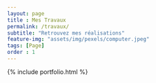 ```yaml
--- 
layout: page
title : Mes Travaux 
permalink: /travaux/
subtitle: "Retrouvez mes réalisations" 
feature-img: "assets/img/pexels/computer.jpeg"
tags: [Page]
order : 1
---
```


{% include portfolio.html %}
